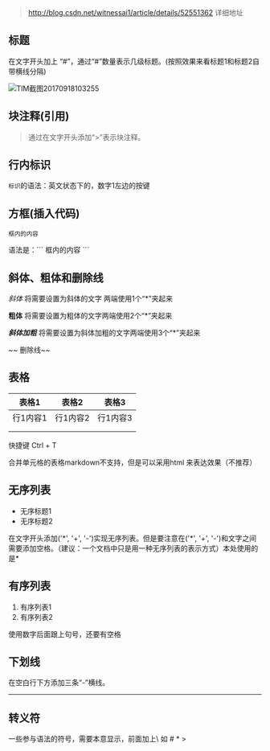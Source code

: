 > http://blog.csdn.net/witnessai1/article/details/52551362 详细地址

## 标题

在文字开头加上 “#”，通过“#”数量表示几级标题。(按照效果来看标题1和标题2自带横线分隔)

![TIM截图20170918103255](C:\Users\shu\Desktop\TIM截图20170918103255.png)



## 块注释(引用)

> 通过在文字开头添加“>”表示块注释。



## 行内标识

`标识`的语法：英文状态下的，数字1左边的按键



## 方框(插入代码)

```
框内的内容

```

语法是：\`\`\` 框内的内容 \`\`\`



## 斜体、粗体和删除线

*斜体*  将需要设置为斜体的文字 两端使用1个“*”夹起来

**粗体**  将需要设置为粗体的文字两端使用2个“*”夹起来

***斜体加粗***  将需要设置为斜体加粗的文字两端使用3个“*”夹起来

~~ 删除线~~ 




## 表格

| 表格1   | 表格2   | 表格3   |
| ----- | ----- | ----- |
| 行1内容1 | 行1内容2 | 行1内容3 |
|       |       |       |
|       |       |       |

快捷键 Ctrl + T

合并单元格的表格markdown不支持，但是可以采用html 来表达效果（不推荐）



## 无序列表

* 无序标题1
* 无序标题2

在文字开头添加('\*', '+', '-')实现无序列表。但是要注意在('\*', '+', '-')和文字之间需要添加空格。（建议：一个文档中只是用一种无序列表的表示方式）本处使用的是\*



## 有序列表

1. 有序列表1
2. 有序列表2


使用数字后面跟上句号，还要有空格



## 下划线

在空白行下方添加三条“-”横线。

---



## 转义符

一些参与语法的符号，需要本意显示，前面加上\ 
如 \#  \*  \>

